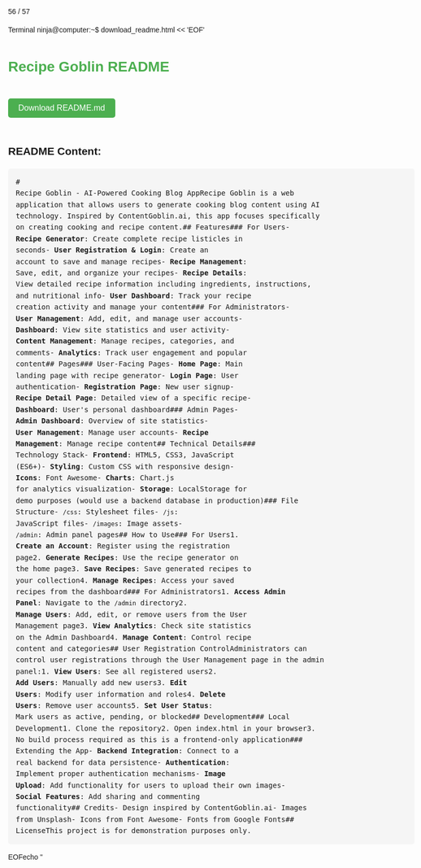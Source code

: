 56 / 57


Terminal
ninja@computer:~$
 download_readme.html << 'EOF'<!DOCTYPE html><html lang="en"><head> <meta charset="UTF-8"> <meta name="viewport" content="width=device-width, initial-scale=1.0"> <title>Download Recipe Goblin README</title> <style> body { font-family: Arial, sans-serif; line-height: 1.6; max-width: 800px; margin: 0 auto; padding: 20px; } h1 { color: #4CAF50; } pre { background-color: #f5f5f5; padding: 15px; border-radius: 5px; overflow-x: auto; white-space: pre-wrap; } .download-btn { background-color: #4CAF50; color: white; padding: 10px 20px; border: none; border-radius: 5px; cursor: pointer; font-size: 16px; margin: 20px 0; } .download-btn:hover { background-color: #45a049; } </style></head><body> <h1>Recipe Goblin README</h1> <button class="download-btn" onclick="downloadReadme()">Download README.md</button> <h2>README Content:</h2> <pre id="readme-content"># Recipe Goblin - AI-Powered Cooking Blog AppRecipe Goblin is a web application that allows users to generate cooking blog content using AI technology. Inspired by ContentGoblin.ai, this app focuses specifically on creating cooking and recipe content.## Features### For Users- **Recipe Generator**: Create complete recipe listicles in seconds- **User Registration & Login**: Create an account to save and manage recipes- **Recipe Management**: Save, edit, and organize your recipes- **Recipe Details**: View detailed recipe information including ingredients, instructions, and nutritional info- **User Dashboard**: Track your recipe creation activity and manage your content### For Administrators- **User Management**: Add, edit, and manage user accounts- **Dashboard**: View site statistics and user activity- **Content Management**: Manage recipes, categories, and comments- **Analytics**: Track user engagement and popular content## Pages### User-Facing Pages- **Home Page**: Main landing page with recipe generator- **Login Page**: User authentication- **Registration Page**: New user signup- **Recipe Detail Page**: Detailed view of a specific recipe- **Dashboard**: User's personal dashboard### Admin Pages- **Admin Dashboard**: Overview of site statistics- **User Management**: Manage user accounts- **Recipe Management**: Manage recipe content## Technical Details### Technology Stack- **Frontend**: HTML5, CSS3, JavaScript (ES6+)- **Styling**: Custom CSS with responsive design- **Icons**: Font Awesome- **Charts**: Chart.js for analytics visualization- **Storage**: LocalStorage for demo purposes (would use a backend database in production)### File Structure- `/css`: Stylesheet files- `/js`: JavaScript files- `/images`: Image assets- `/admin`: Admin panel pages## How to Use### For Users1. **Create an Account**: Register using the registration page2. **Generate Recipes**: Use the recipe generator on the home page3. **Save Recipes**: Save generated recipes to your collection4. **Manage Recipes**: Access your saved recipes from the dashboard### For Administrators1. **Access Admin Panel**: Navigate to the `/admin` directory2. **Manage Users**: Add, edit, or remove users from the User Management page3. **View Analytics**: Check site statistics on the Admin Dashboard4. **Manage Content**: Control recipe content and categories## User Registration ControlAdministrators can control user registrations through the User Management page in the admin panel:1. **View Users**: See all registered users2. **Add Users**: Manually add new users3. **Edit Users**: Modify user information and roles4. **Delete Users**: Remove user accounts5. **Set User Status**: Mark users as active, pending, or blocked## Development### Local Development1. Clone the repository2. Open index.html in your browser3. No build process required as this is a frontend-only application### Extending the App- **Backend Integration**: Connect to a real backend for data persistence- **Authentication**: Implement proper authentication mechanisms- **Image Upload**: Add functionality for users to upload their own images- **Social Features**: Add sharing and commenting functionality## Credits- Design inspired by ContentGoblin.ai- Images from Unsplash- Icons from Font Awesome- Fonts from Google Fonts## LicenseThis project is for demonstration purposes only. </pre> <script> function downloadReadme() { const readmeContent = document.getElementById('readme-content').innerText; const blob = new Blob([readmeContent], { type: 'text/markdown' }); const url = URL.createObjectURL(blob); const a = document.createElement('a'); a.href = url; a.download = 'README.md'; document.body.appendChild(a); a.click(); document.body.removeChild(a); URL.revokeObjectURL(url); } </script></body></html>EOFecho "
